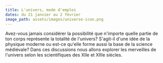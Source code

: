 ```yaml
---
title: L'univers, mode d'emploi
dates: du 21 janvier au 2 février
image_path: assets/images/universe-icon.png
---
```

Avez-vous jamais considérer la possibilité que n'importe quelle partie de ton corps représente la totalité de l'univers? S'agit-il d'une idée de la physique moderne ou est-ce qu'elle forme aussi la base de la science médiévale? Dans ces discussions nous allons explorer les merveilles de l'univers selon les scientifiques des XIIe et XIIIe siècles. 